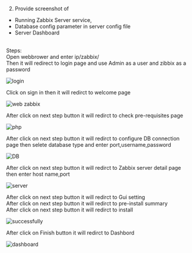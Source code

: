2. Provide screenshot of
- Running Zabbix Server service, 
- Database config parameter in server config file
- Server Dashboard
<br/>
Steps:<br/>
Open webbrower and enter ip/zabbix/<br/>
Then it will redirect to login page and use Admin as a user and zibbix as a password<br/>

![login](https://user-images.githubusercontent.com/53372486/144223143-36383815-ddad-464b-83fe-2bb2be4cd748.png)<br/>

Click on sign in then it will redirct to welcome page<br/>

![web zabbix](https://user-images.githubusercontent.com/53372486/144223162-60567ea7-7016-4ed7-944b-8c269f341862.png)<br/>

After click on next step button it will redirct to check pre-requisites page<br/>

![php](https://user-images.githubusercontent.com/53372486/144223146-fa2e7e8d-5180-4ef8-9384-2777a36645a7.png)<br/>

After click on next step button it will redirct to configure DB connection page then selete database type and enter port,username,password<br/>

![DB](https://user-images.githubusercontent.com/53372486/144223135-3641909f-c92f-444a-8699-350247975aa1.png)<br/>

After click on next step button it will redirct to Zabbix server detail page then enter host name,port<br/>

![server](https://user-images.githubusercontent.com/53372486/144223153-f941460e-c91e-48b7-b767-f3cc9502d200.png)<br/>

After click on next step button it will redirct to Gui setting<br/>
After click on next step button it will redirct to pre-install summary<br/>
After click on next step button it will redirct to install<br/>

![successfully](https://user-images.githubusercontent.com/53372486/144223159-c1b26505-82eb-45f1-9625-b3346de36cd0.png)<br/>

After click on Finish button it will redirct to Dashbord<br/>

![dashboard](https://user-images.githubusercontent.com/53372486/144223164-6463237d-a61f-44f3-b9e3-fd3cb9d63872.png)<br/>
